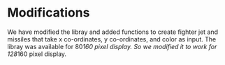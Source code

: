# Modifications

We have modified the libray and added functions to create fighter jet and missiles that take x co-ordinates, y co-ordinates, and color as input. The libray was available for 80*160 pixel display. So we modified it to work for 128*160 pixel display.
